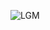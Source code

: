 ![LGM](https://user-images.githubusercontent.com/86393603/129571610-337072cf-c6b9-4eab-a4a2-782150e3faee.png)






